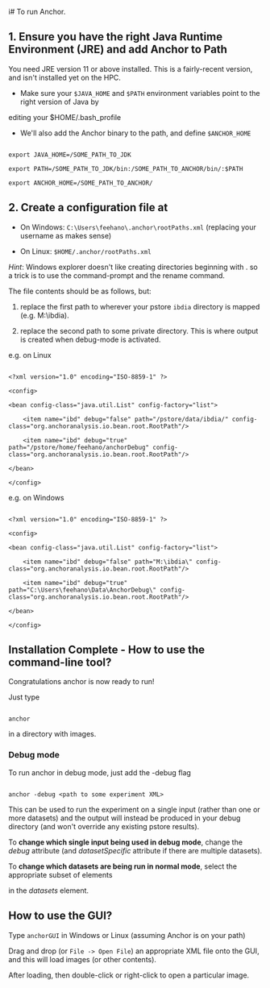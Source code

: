 i# To run Anchor.



## 1. Ensure you have the right Java Runtime Environment (JRE) and add Anchor to Path

You need JRE version 11 or above installed. This is a fairly-recent version, and isn't installed yet on the HPC. 

* Make sure your `$JAVA_HOME` and `$PATH` environment variables point to the right version of Java by
editing your $HOME/.bash_profile

* We'll also add the Anchor binary to the path, and define `$ANCHOR_HOME`

~~~~
export JAVA_HOME=/SOME_PATH_TO_JDK
export PATH=/SOME_PATH_TO_JDK/bin:/SOME_PATH_TO_ANCHOR/bin/:$PATH
export ANCHOR_HOME=/SOME_PATH_TO_ANCHOR/
~~~~



## 2.  Create a configuration file at

* On Windows: `C:\Users\feehano\.anchor\rootPaths.xml` (replacing your username as makes sense)
* On Linux:  `$HOME/.anchor/rootPaths.xml`

*Hint*: Windows explorer doesn't like creating directories beginning with .  so a trick is to use the command-prompt and the rename command.

The file contents should be as follows, but:
1. replace the first path to wherever your pstore `ibdia` directory is mapped (e.g. M:\ibdia\).
2. replace the second path to some private directory. This is where output is created when debug-mode is activated.



e.g. on Linux

~~~~
<?xml version="1.0" encoding="ISO-8859-1" ?>
<config>
<bean config-class="java.util.List" config-factory="list">
	<item name="ibd" debug="false" path="/pstore/data/ibdia/" config-class="org.anchoranalysis.io.bean.root.RootPath"/>
	<item name="ibd" debug="true" path="/pstore/home/feehano/anchorDebug" config-class="org.anchoranalysis.io.bean.root.RootPath"/>
</bean>
</config>
~~~~



e.g. on Windows

~~~~
<?xml version="1.0" encoding="ISO-8859-1" ?>
<config>
<bean config-class="java.util.List" config-factory="list">
	<item name="ibd" debug="false" path="M:\ibdia\" config-class="org.anchoranalysis.io.bean.root.RootPath"/>
	<item name="ibd" debug="true" path="C:\Users\feehano\Data\AnchorDebug\" config-class="org.anchoranalysis.io.bean.root.RootPath"/>
</bean>
</config>
~~~~



## Installation Complete - How to use the command-line tool?

Congratulations anchor is now ready to run!

Just type

```
anchor
```

in a directory with images.


### Debug mode

To run anchor in debug mode, just add the -debug flag

```
anchor -debug <path to some experiment XML>
```

This can be used to run the experiment on a single input (rather than one or more datasets) and the output will instead be produced in your debug directory (and won't override any existing pstore results).

To **change which single input being used in debug mode**, change the *debug* attribute (and *datasetSpecific* attribute if there are multiple datasets). 

To **change which datasets are being run in normal mode**, select the appropriate subset of elements
in the *datasets* element.


## How to use the GUI?

Type `anchorGUI` in Windows or Linux (assuming Anchor is on your path)

Drag and drop (or `File -> Open File`) an appropriate XML file onto the GUI, and this will load images (or other contents).

After loading, then double-click or right-click to open a particular image.


